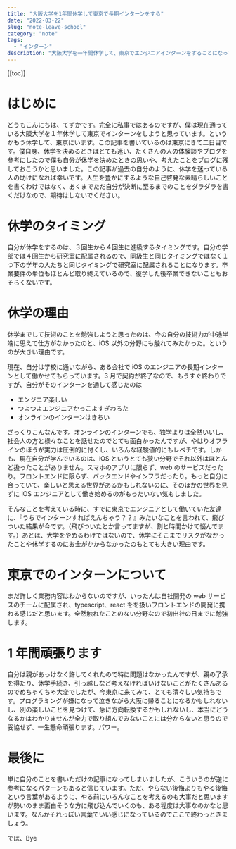 ```yaml
---
title: "大阪大学を1年間休学して東京で長期インターンをする"
date: "2022-03-22"
slug: "note-leave-school"
category: "note"
tags:
  - "インターン"
description: "大阪大学を一年間休学して、東京でエンジニアインターンをすることになった経緯などを書きます。"
---
```


[[toc]]

# はじめに

どうもこんにちは、てずかです。完全に私事ではあるのですが、僕は現在通っている大阪大学を１年休学して東京でインターンをしようと思っています。というかもう休学して、東京にいます。この記事を書いているのは東京にきて二日目です。僕自身、休学を決めるときはとても迷い、たくさんの人の体験談やブログを参考にしたので僕も自分が休学を決めたときの思いや、考えたことをブログに残しておこうかと思いました。この記事が過去の自分のように、休学を迷っている人の助けになれば幸いです。人生を豊かにするような自己啓発な素晴らしいことを書くわけではなく、あくまでただ自分が決断に至るまでのことをダラダラを書くだけなので、期待はしないでください。

# 休学のタイミング

自分が休学をするのは、３回生から４回生に進級するタイミングです。自分の学部では４回生から研究室に配属されるので、同級生と同じタイミングではなく１つ下の学年の人たちと同じタイミングで研究室に配属されることになります。卒業要件の単位もほとんど取り終えているので、復学した後卒業できないこともおそらくないです。

# 休学の理由

休学までして技術のことを勉強しようと思ったのは、今の自分の技術力が中途半端に思えて仕方がなかったのと、iOS 以外の分野にも触れてみたかった。というのが大きい理由です。

現在、自分は学校に通いながら、ある会社で iOS のエンジニアの長期インターンとして働かせてもらっています。3 月で契約が終了なので、もうすぐ終わりですが、自分がそのインターンを通して感じたのは

- エンジニア楽しい
- つよつよエンジニアかっこよすぎわろた
- オンラインのインターンはきちい

ざっくりこんなんです。オンラインのインターンでも、独学よりは全然いいし、社会人の方と様々なことを話せたのでとても面白かったんですが、やはりオフラインのほうが実力は圧倒的に付くし、いろんな経験値的にもレベチです。しかも、現在自分が学んでいるのは、iOS というとても狭い分野でそれ以外はほとんど扱ったことがありません。スマホのアプリに限らず、web のサービスだったり。フロントエンドに限らず、バックエンドやインフラだったり。もっと自分に合っていて、楽しいと思える世界があるかもしれないのに、そのほかの世界を見ずに iOS エンジニアとして働き始めるのがもったいない気もしました。

そんなことを考えている時に、すでに東京でエンジニアとして働いていた友達に、『うちでインターンすればえんちゃう？？』みたいなことを言われて、飛びついた結果が今です。（飛びついたとか言ってますが、割と時間かけて悩んでます。）あとは、大学をやめるわけではないので、休学にそこまでリスクがなかったことや休学するのにお金がかからなかったのもとても大きい理由です。

# 東京でのインターンについて

まだ詳しく業務内容はわからないのですが、いったんは自社開発の web サービスのチームに配属され、typescript、react をを扱いフロントエンドの開発に携わる感じだと思います。全然触れたことのない分野なので初出社の日までに勉強します。

# 1 年間頑張ります

自分は親があっけなく許してくれたので特に問題はなかったんですが、親の了承を得たり、休学手続き、引っ越しなど考えなければいけないことがたくさんあるのでめちゃくちゃ大変でしたが、今東京に来てみて、とても清々しい気持ちです。プログラミングが嫌になって泣きながら大阪に帰ることになるかもしれないし、別の楽しいことを見つけて、急に方向転換するかもしれないし、本当にどうなるかはわかりませんが全力で取り組んでみないことには分からないと思うので妥協せず、一生懸命頑張ります。パワー。

# 最後に

単に自分のことを書いただけの記事になってしまいましたが、こういうのが逆に参考になるパターンもあると信じています。ただ、やらない後悔よりもやる後悔という言葉があるように、やる前にいろんなことを考えるのも大事だと思いますが勢いのまま面白そうな方に飛び込んでいくのも、ある程度は大事なのかなと思います。なんかそれっぽい言葉でいい感じになっているのでここで終わっときましょう。

では、Bye
